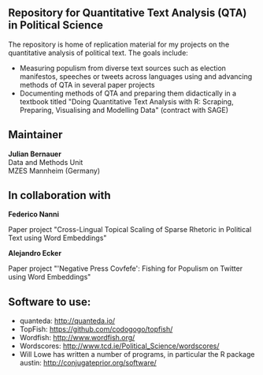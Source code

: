 ## Repository for Quantitative Text Analysis (QTA) in Political Science

The repository is home of replication material for my projects on the quantitative analysis of political text. The goals include: 

- Measuring populism from diverse text sources such as election manifestos, speeches or tweets across languages using and advancing methods of QTA in several paper projects 
- Documenting methods of QTA and preparing them didactically in a textbook titled "Doing Quantitative Text Analysis with R: Scraping, Preparing, Visualising and Modelling Data" (contract with SAGE)

## Maintainer
**Julian Bernauer**  
Data and Methods Unit  
MZES Mannheim (Germany) 

## In collaboration with  

**Federico Nanni**

Paper project "Cross-Lingual Topical Scaling of Sparse Rhetoric in Political Text using Word Embeddings"

**Alejandro Ecker**

Paper project "'Negative Press Covfefe': Fishing for Populism on Twitter using Word Embeddings"

## Software to use: 
- quanteda: http://quanteda.io/  
- TopFish: https://github.com/codogogo/topfish/
- Wordfish: http://www.wordfish.org/  
- Wordscores: http://www.tcd.ie/Political_Science/wordscores/  
- Will Lowe has written a number of programs, in particular the R package austin: http://conjugateprior.org/software/  

